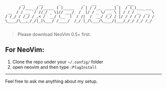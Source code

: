 ```

       __      __       _          _   __         _    ___
      / /___ _/ /_____ ( )_____   / | / /__  ____| |  / (_)___ ___
 __  / / __ `/ //_/ _ \|// ___/  /  |/ / _ \/ __ \ | / / / __ `__ \
/ /_/ / /_/ / ,< /  __/ (__  )  / /|  /  __/ /_/ / |/ / / / / / / /
\____/\__,_/_/|_|\___/ /____/  /_/ |_/\___/\____/|___/_/_/ /_/ /_/


```

> Please download NeoVim 0.5+ first.

## For NeoVim:
1. Clone the repo under your `~/.config/` folder
2. open neovim and then type `:PlugInstall`

<hr>
Feel free to ask me anything about my setup.

